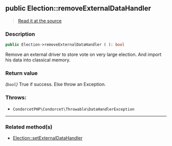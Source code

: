 ## public Election::removeExternalDataHandler

> [Read it at the source](https://github.com/julien-boudry/Condorcet/blob/master/src/Election.php#L479)

### Description    

```php
public Election->removeExternalDataHandler ( ): bool
```

Remove an external driver to store vote on very large election. And import his data into classical memory.
    

### Return value   

*(`bool`)* True if success. Else throw an Exception.



### Throws:   

* ```CondorcetPHP\Condorcet\Throwable\DataHandlerException``` 

---------------------------------------

### Related method(s)      

* [Election::setExternalDataHandler](/Docs/api-reference/Election%20Class/Election--setExternalDataHandler.md)    
